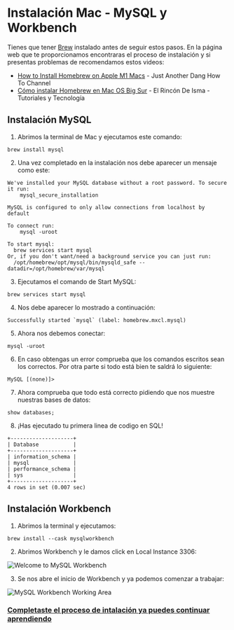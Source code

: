# Instalación Mac - MySQL y Workbench

Tienes que tener [Brew](https://brew.sh/index_es) instalado antes de seguir estos pasos. En la página web que te proporcionamos encontraras el proceso de instalación y si presentas problemas de recomendamos estos videos:
- [How to Install Homebrew on Apple M1 Macs](https://youtu.be/SOjSNB7F2m4) - Just Another Dang How To Channel
- [Cómo instalar Homebrew en Mac OS Big Sur](https://youtu.be/VzFMdJh8Z_I) - El Rincón De Isma - Tutoriales y Tecnología

## Instalación MySQL
1. Abrimos la terminal de Mac y ejecutamos este comando:

``` 
brew install mysql
```
2. Una vez completado en la instalación nos debe aparecer un mensaje como este:
``` 
We've installed your MySQL database without a root password. To secure it run:
    mysql_secure_installation

MySQL is configured to only allow connections from localhost by default

To connect run:
    mysql -uroot

To start mysql:
  brew services start mysql
Or, if you don't want/need a background service you can just run:
  /opt/homebrew/opt/mysql/bin/mysqld_safe --datadir=/opt/homebrew/var/mysql
```
3. Ejecutamos el comando de Start MySQL:
``` 
brew services start mysql
```
4. Nos debe aparecer lo mostrado a continuación:
``` 
Successfully started `mysql` (label: homebrew.mxcl.mysql)
```
5. Ahora nos debemos conectar: 
``` 
mysql -uroot
```
6. En caso obtengas un error comprueba que los comandos escritos sean los correctos. Por otra parte si todo está bien te saldrá lo siguiente:
``` 
MySQL [(none)]>
```
7. Ahora comprueba que todo está correcto pidiendo que nos muestre nuestras bases de datos:
``` 
show databases;
```
8. ¡Has ejecutado tu primera linea de codigo en SQL!
``` 
+--------------------+
| Database           |
+--------------------+
| information_schema |
| mysql              |
| performance_schema |
| sys                |
+--------------------+
4 rows in set (0.007 sec)
```
## Instalación Workbench
1. Abrimos la terminal y ejecutamos:
```
brew install --cask mysqlworkbench
```
2. Abrimos Workbench y le damos click en Local Instance 3306:

![Welcome to MySQL Workbench](https://static.platzi.com/media/user_upload/Captura%20de%20Pantalla%202020-06-19%20a%20la%28s%29%202.10.24-12152bd4-591a-4c13-9eaf-3c66e9baa1da.jpg)

3. Se nos abre el inicio de Workbench y ya podemos comenzar a trabajar:

![MySQL Workbench Working Area](https://static.platzi.com/media/user_upload/Captura%20de%20Pantalla%202020-06-19%20a%20la%28s%29%202.10.38-cb583ff5-1f5b-4093-a41a-f8373a9c41f5.jpg)

### [Completaste el proceso de intalación ya puedes continuar aprendiendo](./Semana6-7.md)